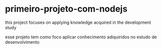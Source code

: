 # primeiro-projeto-com-nodejs

this project focuses on applying knowledge acquired in the development study



esse projeto tem como foco aplicar conhecimento adiquiridos no estudo de desenvolvimento

